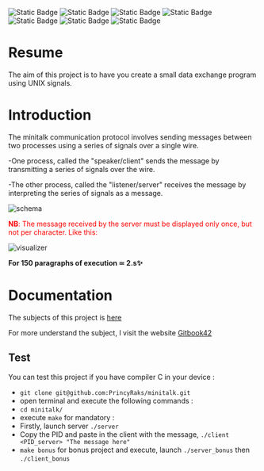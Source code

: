 ![Static Badge](https://img.shields.io/badge/School_42-Antananarivo_Madagascar-green?logo=42) ![Static Badge](https://img.shields.io/badge/System_Linux-Ubuntu-green) ![Static Badge](https://img.shields.io/badge/Language-C-blue) ![Static Badge](https://img.shields.io/badge/Subject-fr-blue) ![Static Badge](https://img.shields.io/badge/Total_point_%2B_bonus-125pts_outstanding-green) ![Static Badge](https://img.shields.io/badge/Norminette_V4-done-green) ![Static Badge](https://img.shields.io/badge/Leaks-No_leaks-green)

# Resume

The aim of this project is to have you create a small data exchange program using UNIX signals.

# Introduction 

The minitalk communication protocol involves sending messages between two processes using a series of signals over a single wire. 

-One process, called the "speaker/client" sends the message by transmitting a series of signals over the wire. 

-The other process, called the "listener/server" receives the message by interpreting the series of signals as a message.

![schema](https://42-cursus.gitbook.io/~gitbook/image?url=https%3A%2F%2F2977649544-files.gitbook.io%2F%7E%2Ffiles%2Fv0%2Fb%2Fgitbook-x-prod.appspot.com%2Fo%2Fspaces%252Fz2zo8aAL0o31034sj7J7%252Fuploads%252F5eY61q1QT9MHUx2Zxf7g%252Fminitalk_scheme.png%3Falt%3Dmedia%26token%3D22a960bd-d30e-4e73-a4e7-a683b9c4d931&width=768&dpr=4&quality=100&sign=967dfba2&sv=1) 

<font color="red">**NB**: The message received by the server must be displayed only once, but not per character. Like this: </font>

![visualizer](https://github.com/PrincyRaks/minitalk/blob/main/GIF/minitalk.gif)

**For 150 paragraphs of execution ≃ 2.s✨**

# Documentation

The subjects of this project is [here](https://github.com/PrincyRaks/minitalk/blob/main/fr.subject_2.pdf)

For more understand the subject, I visit the website [Gitbook42](https://42-cursus.gitbook.io/guide/rank-02/minitalk)

## Test
You can test this project if you have compiler C in your device :

- `git clone git@github.com:PrincyRaks/minitalk.git`
- open terminal and execute the following commands :
 - `cd minitalk/`
 - execute `make` for mandatory :
  - Firstly, launch server `./server`
  - Copy the PID and paste in the client with the message, `./client <PID_server> "The message here"`
- `make bonus` for bonus project and execute, launch `./server_bonus` then `./client_bonus`
